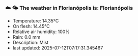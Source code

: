 ### ☁️ 🌤️  The weather in Florianópolis is: Florianópolis

- Temperature: 14.35°C
- On flesh: 14.45°C
- Relative air humidity: 100%
- Rain: 0.0 mm
- Description: Mist
- last updated: 2025-07-12T07:17:31.345467
